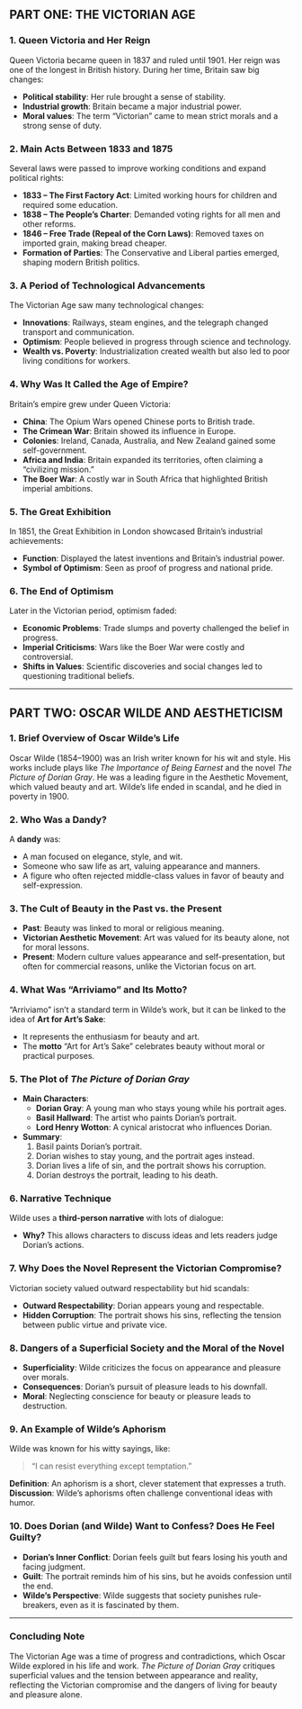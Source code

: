 ## PART ONE: THE VICTORIAN AGE

### 1. Queen Victoria and Her Reign
Queen Victoria became queen in 1837 and ruled until 1901. Her reign was one of the longest in British history. During her time, Britain saw big changes:
- **Political stability**: Her rule brought a sense of stability.
- **Industrial growth**: Britain became a major industrial power.
- **Moral values**: The term “Victorian” came to mean strict morals and a strong sense of duty.

### 2. Main Acts Between 1833 and 1875
Several laws were passed to improve working conditions and expand political rights:
- **1833 – The First Factory Act**: Limited working hours for children and required some education.
- **1838 – The People’s Charter**: Demanded voting rights for all men and other reforms.
- **1846 – Free Trade (Repeal of the Corn Laws)**: Removed taxes on imported grain, making bread cheaper.
- **Formation of Parties**: The Conservative and Liberal parties emerged, shaping modern British politics.

### 3. A Period of Technological Advancements
The Victorian Age saw many technological changes:
- **Innovations**: Railways, steam engines, and the telegraph changed transport and communication.
- **Optimism**: People believed in progress through science and technology.
- **Wealth vs. Poverty**: Industrialization created wealth but also led to poor living conditions for workers.

### 4. Why Was It Called the Age of Empire?
Britain’s empire grew under Queen Victoria:
- **China**: The Opium Wars opened Chinese ports to British trade.
- **The Crimean War**: Britain showed its influence in Europe.
- **Colonies**: Ireland, Canada, Australia, and New Zealand gained some self-government.
- **Africa and India**: Britain expanded its territories, often claiming a “civilizing mission.”
- **The Boer War**: A costly war in South Africa that highlighted British imperial ambitions.

### 5. The Great Exhibition
In 1851, the Great Exhibition in London showcased Britain’s industrial achievements:
- **Function**: Displayed the latest inventions and Britain’s industrial power.
- **Symbol of Optimism**: Seen as proof of progress and national pride.

### 6. The End of Optimism
Later in the Victorian period, optimism faded:
- **Economic Problems**: Trade slumps and poverty challenged the belief in progress.
- **Imperial Criticisms**: Wars like the Boer War were costly and controversial.
- **Shifts in Values**: Scientific discoveries and social changes led to questioning traditional beliefs.

---

## PART TWO: OSCAR WILDE AND AESTHETICISM

### 1. Brief Overview of Oscar Wilde’s Life
Oscar Wilde (1854–1900) was an Irish writer known for his wit and style. His works include plays like *The Importance of Being Earnest* and the novel *The Picture of Dorian Gray*. He was a leading figure in the Aesthetic Movement, which valued beauty and art. Wilde’s life ended in scandal, and he died in poverty in 1900.

### 2. Who Was a Dandy?
A **dandy** was:
- A man focused on elegance, style, and wit.
- Someone who saw life as art, valuing appearance and manners.
- A figure who often rejected middle-class values in favor of beauty and self-expression.

### 3. The Cult of Beauty in the Past vs. the Present
- **Past**: Beauty was linked to moral or religious meaning.
- **Victorian Aesthetic Movement**: Art was valued for its beauty alone, not for moral lessons.
- **Present**: Modern culture values appearance and self-presentation, but often for commercial reasons, unlike the Victorian focus on art.

### 4. What Was “Arriviamo” and Its Motto?
“Arriviamo” isn’t a standard term in Wilde’s work, but it can be linked to the idea of **Art for Art’s Sake**:
- It represents the enthusiasm for beauty and art.
- The **motto** “Art for Art’s Sake” celebrates beauty without moral or practical purposes.

### 5. The Plot of *The Picture of Dorian Gray*
- **Main Characters**:
  - **Dorian Gray**: A young man who stays young while his portrait ages.
  - **Basil Hallward**: The artist who paints Dorian’s portrait.
  - **Lord Henry Wotton**: A cynical aristocrat who influences Dorian.
- **Summary**:
  1. Basil paints Dorian’s portrait.
  2. Dorian wishes to stay young, and the portrait ages instead.
  3. Dorian lives a life of sin, and the portrait shows his corruption.
  4. Dorian destroys the portrait, leading to his death.

### 6. Narrative Technique
Wilde uses a **third-person narrative** with lots of dialogue:
- **Why?** This allows characters to discuss ideas and lets readers judge Dorian’s actions.

### 7. Why Does the Novel Represent the Victorian Compromise?
Victorian society valued outward respectability but hid scandals:
- **Outward Respectability**: Dorian appears young and respectable.
- **Hidden Corruption**: The portrait shows his sins, reflecting the tension between public virtue and private vice.

### 8. Dangers of a Superficial Society and the Moral of the Novel
- **Superficiality**: Wilde criticizes the focus on appearance and pleasure over morals.
- **Consequences**: Dorian’s pursuit of pleasure leads to his downfall.
- **Moral**: Neglecting conscience for beauty or pleasure leads to destruction.

### 9. An Example of Wilde’s Aphorism
Wilde was known for his witty sayings, like:
> “I can resist everything except temptation.”

**Definition**: An aphorism is a short, clever statement that expresses a truth.
**Discussion**: Wilde’s aphorisms often challenge conventional ideas with humor.

### 10. Does Dorian (and Wilde) Want to Confess? Does He Feel Guilty?
- **Dorian’s Inner Conflict**: Dorian feels guilt but fears losing his youth and facing judgment.
- **Guilt**: The portrait reminds him of his sins, but he avoids confession until the end.
- **Wilde’s Perspective**: Wilde suggests that society punishes rule-breakers, even as it is fascinated by them.

---

### Concluding Note
The Victorian Age was a time of progress and contradictions, which Oscar Wilde explored in his life and work. *The Picture of Dorian Gray* critiques superficial values and the tension between appearance and reality, reflecting the Victorian compromise and the dangers of living for beauty and pleasure alone.